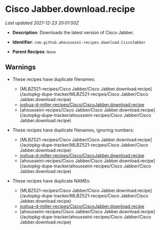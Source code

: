 # Cisco Jabber.download.recipe

_Last updated 2021-12-23 20:01:50Z_

- **Description**: Downloads the latest version of Cisco Jabber.

- **Identifier**: `com.github.ahousseini-recipes.download.CiscoJabber`

- **Parent Recipes**: `None`


## Warnings

- These recipes have duplicate filenames:
    - [MLBZ521-recipes/Cisco Jabber/Cisco Jabber.download.recipe](/autopkg-dupe-tracker/MLBZ521-recipes/Cisco Jabber/Cisco Jabber.download.recipe)
    - [joshua-d-miller-recipes/Cisco/CiscoJabber.download.recipe](/autopkg-dupe-tracker/joshua-d-miller-recipes/Cisco/CiscoJabber.download.recipe)
    - [ahousseini-recipes/Cisco Jabber/Cisco Jabber.download.recipe](/autopkg-dupe-tracker/ahousseini-recipes/Cisco Jabber/Cisco Jabber.download.recipe)

- These recipes have duplicate filenames, ignoring numbers:
    - [MLBZ521-recipes/Cisco Jabber/Cisco Jabber.download.recipe](/autopkg-dupe-tracker/MLBZ521-recipes/Cisco Jabber/Cisco Jabber.download.recipe)
    - [joshua-d-miller-recipes/Cisco/CiscoJabber.download.recipe](/autopkg-dupe-tracker/joshua-d-miller-recipes/Cisco/CiscoJabber.download.recipe)
    - [ahousseini-recipes/Cisco Jabber/Cisco Jabber.download.recipe](/autopkg-dupe-tracker/ahousseini-recipes/Cisco Jabber/Cisco Jabber.download.recipe)

- These recipes have duplicate NAMEs:
    - [MLBZ521-recipes/Cisco Jabber/Cisco Jabber.download.recipe](/autopkg-dupe-tracker/MLBZ521-recipes/Cisco Jabber/Cisco Jabber.download.recipe)
    - [joshua-d-miller-recipes/Cisco/CiscoJabber.download.recipe](/autopkg-dupe-tracker/joshua-d-miller-recipes/Cisco/CiscoJabber.download.recipe)
    - [ahousseini-recipes/Cisco Jabber/Cisco Jabber.download.recipe](/autopkg-dupe-tracker/ahousseini-recipes/Cisco Jabber/Cisco Jabber.download.recipe)